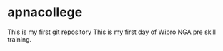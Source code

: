 # apnacollege
This is my first git repository
This is my first day of Wipro NGA pre skill training.
